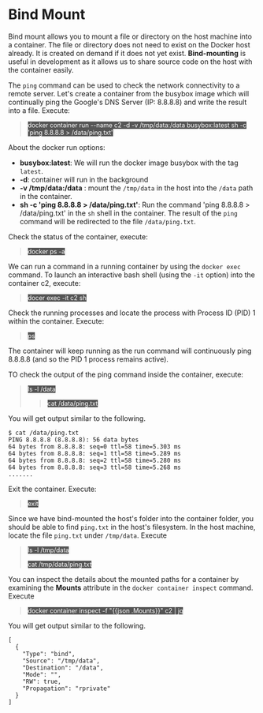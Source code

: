 # Bind Mount

Bind mount allows you to mount a file or directory on the host machine into a container. The file or directory does not need to exist on the Docker host already. It is created on demand if it does not yet exist. 
**Bind-mounting** is  useful in development as it allows us to share source code on the host with the container easily.

The `ping` command can be used to check the network connectivity to a remote server. Let's create a container from the busybox image which will continually ping the Google's DNS Server (IP: 8.8.8.8) and write the result into a file. Execute:

> <span align="left" style="color:#FFF;background:#555;font:Courier New; font-size: 90%;"> docker container run --name c2 -d -v /tmp/data:/data busybox:latest sh -c 'ping 8.8.8.8 > /data/ping.txt' </span>


About the docker run options:
* **busybox:latest**: We will run the docker image busybox with the tag `latest`.
* **-d**: container will run in the background
* **-v /tmp/data:/data** :  mount the `/tmp/data` in the host into the `/data` path in the 
container.
* **sh -c 'ping 8.8.8.8 > /data/ping.txt'**: Run the command 'ping 8.8.8.8 > /data/ping.txt' in the `sh` shell in the container. The result of the `ping` command will be redirected to the file `/data/ping.txt`.

Check the status of the container, execute:

> <span align="left" style="color:#FFF;background:#555;font:Courier New; font-size: 90%;"> docker ps -a </span>


We can run a command in a running container by using the `docker exec` command. To launch an interactive bash shell (using the `-it` option) into the container c2, execute:

> <span align="left" style="color:#FFF;background:#555;font:Courier New; font-size: 90%;"> docer exec -it c2 sh </span>

Check the running processes and locate the process with Process ID (PID) 1 within the container. Execute:

> <span align="left" style="color:#FFF;background:#555;font:Courier New; font-size: 90%;"> ps </span>

The container will keep running as the run command will continuously ping 8.8.8.8 (and so the PID 1 process remains active). 


TO check the output of the ping command inside the container, execute:

> <span align="left" style="color:#FFF;background:#555;font:Courier New; font-size: 90%;"> ls -l /data </span>
> 
> > <span align="left" style="color:#FFF;background:#555;font:Courier New; font-size: 90%;"> cat /data/ping.txt </span>


You will get output similar to the following.

```
$ cat /data/ping.txt
PING 8.8.8.8 (8.8.8.8): 56 data bytes
64 bytes from 8.8.8.8: seq=0 ttl=58 time=5.303 ms
64 bytes from 8.8.8.8: seq=1 ttl=58 time=5.289 ms
64 bytes from 8.8.8.8: seq=2 ttl=58 time=5.280 ms
64 bytes from 8.8.8.8: seq=3 ttl=58 time=5.268 ms
.......

```

Exit the container. Execute:

> <span align="left" style="color:#FFF;background:#555;font:Courier New; font-size: 90%;"> exit </span>

Since we have bind-mounted the host's folder into the container folder, you should be able to find `ping.txt` in the host's filesystem.
In the host machine, locate the file `ping.txt` under `/tmp/data`. Execute

> <span align="left" style="color:#FFF;background:#555;font:Courier New; font-size: 90%;"> ls -l /tmp/data </span>
> 
> <span align="left" style="color:#FFF;background:#555;font:Courier New; font-size: 90%;"> cat /tmp/data/ping.txt </span>


You can inspect the details about the mounted paths for a container by examining the **Mounts** attribute in the `docker container inspect` command. Execute

> <span align="left" style="color:#FFF;background:#555;font:Courier New; font-size: 90%;"> docker container inspect -f "{{json .Mounts}}" c2 | jq </span>

You will get output similar to the following.

```
[
  {
    "Type": "bind",
    "Source": "/tmp/data",
    "Destination": "/data",
    "Mode": "",
    "RW": true,
    "Propagation": "rprivate"
  }
]
```

<br/>
